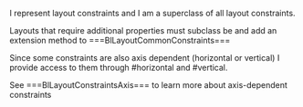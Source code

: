 I represent layout constraints and I am a superclass of all layout constraints.

Layouts that require additional properties must subclass be and add an extension method to ===BlLayoutCommonConstraints===

Since some constraints are also axis dependent (horizontal or vertical) I provide access to them through #horizontal and #vertical.

See ===BlLayoutConstraintsAxis=== to learn more about axis-dependent constraints